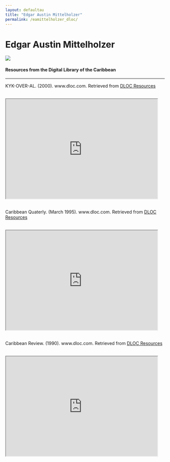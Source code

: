 ```yaml
---
layout: defaultau
title: "Edgar Austin Mittelholzer"
permalink: /eamittelholzer_dloc/
---
```

<!-- partial:index.partial.html -->
<div class="content">
    <h1>Edgar Austin Mittelholzer</h1>
    <div class="quote">
        <div><img src="https://encrypted-tbn1.gstatic.com/images?q=tbn:ANd9GcSCRfzf46JCYKeUlgIaoq3No_k0ckjm7MnqBUZgbgo84ZpoOpvK" class="logo"></div>
    </div>
    <body>
    <h4>Resources from the Digital Library of the Caribbean</h4><hr>
    <div class="container-mt-5">
      <div class="row">
            <div class="col-md-6">
                <p>KYK-OVER-AL. (2000). www.dloc.com. Retrieved from <a href="https://www.dloc.com/UF00080046/00033/images" target="_blank">DLOC Resources</a></p><br>
                <iframe width="95%" height="315" src="https://www.dloc.com/UF00080046/00033/images"></iframe>
                <br>
                <br>
        </div>
      <div class="col-md-6">
            <p>Caribbean Quaterly. (March 1995). www.dloc.com. Retrieved from <a href="https://www.dloc.com/UF00099208/00054/images" target="_blank">DLOC Resources</a></p><br>
            <iframe width="95%" height="315" src="https://www.dloc.com/UF00099208/00054/images"></iframe>
            <br>
            <br>
        </div>
        </div>
    <div class="container-mt-5">
      <div class="row">
            <div class="col-md-6">
                <p>Caribbean Review. (1990). www.dloc.com. Retrieved from <a href="https://www.dloc.com/UF00095576/00007/images" target="_blank">DLOC Resources</a></p><br>
                <iframe width="95%" height="315" src="https://www.dloc.com/UF00095576/00007/images"></iframe>
                <br>
                <br>
        </div>
    </body> 
          </div>
  <!-- partial -->
<script src='https://cdnjs.cloudflare.com/ajax/libs/jquery/3.1.1/jquery.min.js'></script><script  src="{{ site.baseurl }}/assets/js/authorscript.js"></script>
